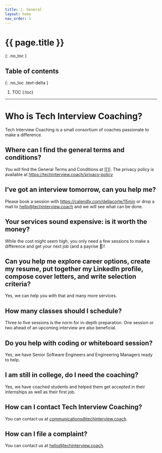 ```yaml
---
title: 1. General
layout: home
nav_order: 1
---
```


# {{ page.title }}
{: .no_toc }

## Table of contents
{: .no_toc .text-delta }

1. TOC
{:toc}

---

# Who is Tech Interview Coaching?

Tech Interview Coaching is a small consortium of coaches passionate to make a difference.

## Where can I find the general terms and conditions?

You will find the General Terms and Conditions at [[]]. The privacy policy is available at https://techinterview.coach/privacy-policy

## I’ve got an interview tomorrow, can you help me?
Please book a session with https://calendly.com/dellacorte/15min or drop a mail to hello@techinterview.coach and we will see what can be done.

## Your services sound expensive: is it worth the money?
While the cost might seem high, you only need a few sessions to make a difference and get your next job (and a payrise 🙂)!

## Can you help me explore career options, create my resume, put together my LinkedIn profile, compose cover letters, and write selection criteria?
Yes, we can help you with that and many more services.

## How many classes should I schedule?
Three to five sessions is the norm for in-depth preparation. One session or two ahead of an upcoming interview are also beneficial.

## Do you help with coding or whiteboard session?
Yes, we have Senior Software Engineers and Engineering Managers ready to help.

## I am still in college, do I need the coaching?
Yes, we have coached students and helped them get accepted in their internships as well as their first job.

## How can I contact Tech Interview Coaching?

You can contact us at communications@techinterview.coach.

## How can I file a complaint?

You can contact us at hello@techinterview.coach.